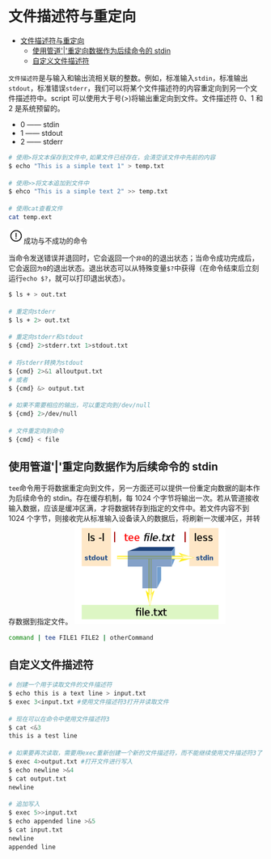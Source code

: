 # 文件描述符与重定向

- [文件描述符与重定向](#%e6%96%87%e4%bb%b6%e6%8f%8f%e8%bf%b0%e7%ac%a6%e4%b8%8e%e9%87%8d%e5%ae%9a%e5%90%91)
  - [使用管道'|'重定向数据作为后续命令的 stdin](#%e4%bd%bf%e7%94%a8%e7%ae%a1%e9%81%93%e9%87%8d%e5%ae%9a%e5%90%91%e6%95%b0%e6%8d%ae%e4%bd%9c%e4%b8%ba%e5%90%8e%e7%bb%ad%e5%91%bd%e4%bb%a4%e7%9a%84-stdin)
  - [自定义文件描述符](#%e8%87%aa%e5%ae%9a%e4%b9%89%e6%96%87%e4%bb%b6%e6%8f%8f%e8%bf%b0%e7%ac%a6)

`文件描述符`是与输入和输出流相关联的整数。例如，标准输入`stdin`，标准输出`stdout`，标准错误`stderr`，我们可以将某个文件描述符的内容重定向到另一个文件描述符中。script 可以使用大于号(>)将输出重定向到文件。文件描述符 0、1 和 2 是系统预留的。

- 0 —— stdin
- 1 —— stdout
- 2 —— stderr

```sh
# 使用>将文本保存到文件中,如果文件已经存在，会清空该文件中先前的内容
$ echo "This is a simple text 1" > temp.txt

# 使用>>将文本追加到文件中
$ ehco "This is a simple text 2" >> temp.txt

# 使用cat查看文件
cat temp.ext
```

<img src="../tips.png" alt="attention" width=30 height=30/>成功与不成功的命令

当命令发送错误并退回时，它会返回一个`非0`的的退出状态；当命令成功完成后，它会返回`为0`的退出状态。退出状态可以从特殊变量`$?`中获得（在命令结束后立刻运行`echo $?`，就可以打印退出状态）。

```sh
$ ls + > out.txt

# 重定向stderr
$ ls + 2> out.txt

# 重定向stderr和stdout
$ {cmd} 2>stderr.txt 1>stdout.txt

# 将stderr转换为stdout
$ {cmd} 2>&1 alloutput.txt
# 或者
$ {cmd} &> output.txt

# 如果不需要相应的输出，可以重定向到/dev/null
$ {cmd} 2>/dev/null

# 文件重定向到命令
$ {cmd} < file
```

## 使用管道'|'重定向数据作为后续命令的 stdin

`tee`命令用于将数据重定向到文件，另一方面还可以提供一份重定向数据的副本作为后续命令的 stdin。存在缓存机制，每 1024 个字节将输出一次。若从管道接收输入数据，应该是缓冲区满，才将数据转存到指定的文件中。若文件内容不到 1024 个字节，则接收完从标准输入设备读入的数据后，将刷新一次缓冲区，并转存数据到指定文件。
<img src="../images/tee.gif" alt="attention" width=300 height=200/>

```sh
command | tee FILE1 FILE2 | otherCommand
```

## 自定义文件描述符

```sh
# 创建一个用于读取文件的文件描述符
$ echo this is a text line > input.txt
$ exec 3<input.txt #使用文件描述符3打开并读取文件

# 现在可以在命令中使用文件描述符3
$ cat <&3
this is a test line

# 如果要再次读取，需要用exec重新创建一个新的文件描述符，而不能继续使用文件描述符3了
$ exec 4>output.txt #打开文件进行写入
$ echo newline >&4
$ cat output.txt
newline

# 追加写入
$ exec 5>>input.txt
$ echo appended line >&5
$ cat input.txt
newline
appended line
```
